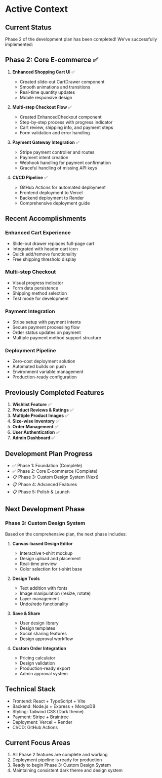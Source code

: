 # Active Context

## Current Status
Phase 2 of the development plan has been completed! We've successfully implemented:

## Phase 2: Core E-commerce ✅
1. **Enhanced Shopping Cart UI** ✅
   - Created slide-out CartDrawer component
   - Smooth animations and transitions
   - Real-time quantity updates
   - Mobile responsive design

2. **Multi-step Checkout Flow** ✅
   - Created EnhancedCheckout component
   - Step-by-step process with progress indicator
   - Cart review, shipping info, and payment steps
   - Form validation and error handling

3. **Payment Gateway Integration** ✅
   - Stripe payment controller and routes
   - Payment intent creation
   - Webhook handling for payment confirmation
   - Graceful handling of missing API keys

4. **CI/CD Pipeline** ✅
   - GitHub Actions for automated deployment
   - Frontend deployment to Vercel
   - Backend deployment to Render
   - Comprehensive deployment guide

## Recent Accomplishments

### Enhanced Cart Experience
- Slide-out drawer replaces full-page cart
- Integrated with header cart icon
- Quick add/remove functionality
- Free shipping threshold display

### Multi-step Checkout
- Visual progress indicator
- Form data persistence
- Shipping method selection
- Test mode for development

### Payment Integration
- Stripe setup with payment intents
- Secure payment processing flow
- Order status updates on payment
- Multiple payment method support structure

### Deployment Pipeline
- Zero-cost deployment solution
- Automated builds on push
- Environment variable management
- Production-ready configuration

## Previously Completed Features
1. **Wishlist Feature** ✅
2. **Product Reviews & Ratings** ✅  
3. **Multiple Product Images** ✅
4. **Size-wise Inventory** ✅
5. **Order Management** ✅
6. **User Authentication** ✅
7. **Admin Dashboard** ✅

## Development Plan Progress
- ✅ Phase 1: Foundation (Complete)
- ✅ Phase 2: Core E-commerce (Complete)
- 📋 Phase 3: Custom Design System (Next)
- 📋 Phase 4: Advanced Features
- 📋 Phase 5: Polish & Launch

## Next Development Phase

### Phase 3: Custom Design System
Based on the comprehensive plan, the next phase includes:

1. **Canvas-based Design Editor**
   - Interactive t-shirt mockup
   - Design upload and placement
   - Real-time preview
   - Color selection for t-shirt base

2. **Design Tools**
   - Text addition with fonts
   - Image manipulation (resize, rotate)
   - Layer management
   - Undo/redo functionality

3. **Save & Share**
   - User design library
   - Design templates
   - Social sharing features
   - Design approval workflow

4. **Custom Order Integration**
   - Pricing calculator
   - Design validation
   - Production-ready export
   - Admin approval system

## Technical Stack
- Frontend: React + TypeScript + Vite
- Backend: Node.js + Express + MongoDB
- Styling: Tailwind CSS (Dark theme)
- Payment: Stripe + Braintree
- Deployment: Vercel + Render
- CI/CD: GitHub Actions

## Current Focus Areas
1. All Phase 2 features are complete and working
2. Deployment pipeline is ready for production
3. Ready to begin Phase 3: Custom Design System
4. Maintaining consistent dark theme and design system
